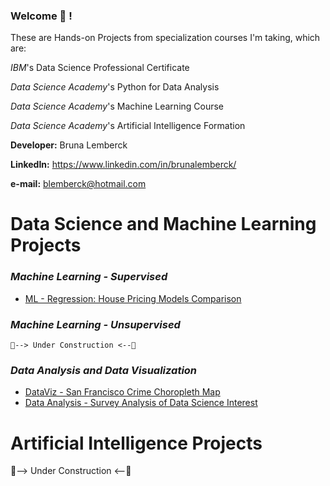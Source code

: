 ### Welcome 👋 !
These are Hands-on Projects from specialization courses I'm taking, which are: 

   _IBM_'s Data Science Professional Certificate      
   
   _Data Science Academy_'s Python for Data Analysis
   
   _Data Science Academy_'s Machine Learning Course
   
   _Data Science Academy_'s Artificial Intelligence Formation
      
**Developer:** Bruna Lemberck

**LinkedIn:** https://www.linkedin.com/in/brunalemberck/

**e-mail:** blemberck@hotmail.com

# Data Science and Machine Learning Projects
   ### _Machine Learning - Supervised_ 
   - [ML - Regression: House Pricing Models Comparison](https://github.com/lemberck/ML-Regression-House_Pricing_Models#machine-learning---regression-house-pricing-models-comparison)
   ### _Machine Learning - Unsupervised_
    🔭--> Under Construction <--🔭
    
   ### _Data Analysis and Data Visualization_ 
   - [DataViz - San Francisco Crime Choropleth Map](https://github.com/lemberck/DataViz-San_Francisco_Crime_Choropleth_Map)
   - [Data Analysis - Survey Analysis of Data Science Interest](https://github.com/lemberck/Data-Analysis-Survey_Analysis_Data_Science_interest)
   
   
# Artificial Intelligence Projects
 🔭--> Under Construction <--🔭
<!--
**lemberck/lemberck** is a ✨ _special_ ✨ repository because its `README.md` (this file) appears on your GitHub profile.

Here are some ideas to get you started:

- 🔭 I’m currently working on ...
- 🌱 I’m currently learning ...
- 👯 I’m looking to collaborate on ...
- 🤔 I’m looking for help with ...
- 💬 Ask me about ...
- 📫 How to reach me: ...
- 😄 Pronouns: ...
- ⚡ Fun fact: ...
-->
